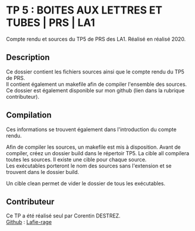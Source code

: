 # TP 5 : BOITES AUX LETTRES ET TUBES | PRS | LA1

Compte rendu et sources du TP5 de PRS des LA1. Réalisé en réalisé 2020.

## Description

Ce dossier contient les fichiers sources ainsi que le compte rendu du TP5 de PRS.  
Il contient également un makefile afin de compiler l'ensemble des sources.  
Ce dossier est également disponible sur mon github (lien dans la rubrique contributeur).

## Compilation

Ces informations se trouvent également dans l'introduction du compte rendu.

Afin de compiler les sources, un makefile est mis à disposition.
Avant de compiler, créez un dossier build dans le répertoir TP5.
La cible all compilera toutes les sources. Il existe une cible pour chaque source.  
Les exécutables porteront le nom des sources sans l'extension et se trouvent dans le dossier build.  

Un cible clean permet de vider le dossier de tous les exécutables.

## Contributeur

Ce TP a été réalisé seul par Corentin DESTREZ.  
[Github](https://github.com/Lafie-rage/PRS-LA1/tree/master/TP1) : [Lafie-rage](https://github.com/Lafie-rage)
